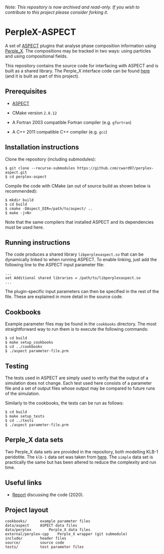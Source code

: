 *Note: This repository is now archived and read-only. If you wish to contribute to this project please consider forking it.*

# PerpleX-ASPECT

A set of [ASPECT](https://aspect.geodynamics.org/) plugins that analyse phase composition information using [Perple_X](http://www.perplex.ethz.ch/).
The compositions may be tracked in two ways: using particles and using compositional fields.

This repository contains the source code for interfacing with ASPECT and is built as a shared library.
The Perple_X interface code can be found [here](https://github.com/cward97/perplex-cpp) (and it is built as part of this project).

## Prerequisites

- [ASPECT](github.com/geodynamics/aspect)

- CMake version `2.8.12`

- A Fortran 2003 compatible Fortran compiler (e.g. `gfortran`)

- A C++ 2011 compatible C++ compiler (e.g. `gcc`)


## Installation instructions

Clone the repository (including submodules):

	$ git clone --recurse-submodules https://github.com/cward97/perplex-aspect.git
	$ cd perplex-aspect

Compile the code with CMake (an out of source build as shown below is recommended):

	$ mkdir build
	$ cd build
	$ cmake -DAspect_DIR=/path/to/aspect/ ..
	$ make -j<N>

Note that the same compilers that installed ASPECT and its dependencies must be used here.
	

## Running instructions

The code produces a shared library `libperplexaspect.so` that can be dynamically linked to when running ASPECT. 
To enable linking, just add the following line to the ASPECT input parameter file:

	...
	set Additional shared libraries = /path/to/libperplexaspect.so
	...
	
The plugin-specific input parameters can then be specified in the rest of the file. 
These are explained in more detail in the source code.


## Cookbooks

Example parameter files may be found in the `cookbooks` directory. 
The most straightforward way to run them is to execute the following commands:
	
	$ cd build
	$ make setup_cookbooks
	$ cd ../cookbooks
	$ ./aspect parameter-file.prm


## Testing

The tests used in ASPECT are simply used to verify that the output of a simulation does not change.
Each test used here consists of a parameter file and a set of output files whose output may be compared to future runs of the simulation.

Similarly to the cookbooks, the tests can be run as follows:

	$ cd build
	$ make setup_tests
	$ cd ../tests
	$ ./aspect parameter-file.prm


## Perple_X data sets

Two Perple_X data sets are provided in the repository, both modelling KLB-1 peridotite.
The `klb-1` data set was taken from [here](http://www.perplex.ethz.ch/perplex/examples/example_holland_et_al_2018_melt_model/).
The `simple` data set is practically the same but has been altered to reduce the complexity and run time.


## Useful links

- [Report](https://github.com/cward97/miscada-report) discussing the code (2020).


## Project layout

	cookbooks/		example parameter files
	data/aspect		ASPECT data files
	data/perplex		Perple_X data files
	external/perplex-cpp	Perple_X wrapper (git submodule)	
	include/		header files
	source/			source code
	tests/			test parameter files
